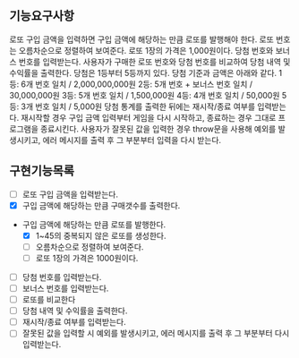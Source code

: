 ## 기능요구사항

로또 구입 금액을 입력하면 구입 금액에 해당하는 만큼 로또를 발행해야 한다.
로또 번호는 오름차순으로 정렬하여 보여준다.
로또 1장의 가격은 1,000원이다.
당첨 번호와 보너스 번호를 입력받는다.
사용자가 구매한 로또 번호와 당첨 번호를 비교하여 당첨 내역 및 수익률을 출력한다.
당첨은 1등부터 5등까지 있다. 당첨 기준과 금액은 아래와 같다.
1등: 6개 번호 일치 / 2,000,000,000원
2등: 5개 번호 + 보너스 번호 일치 / 30,000,000원
3등: 5개 번호 일치 / 1,500,000원
4등: 4개 번호 일치 / 50,000원
5등: 3개 번호 일치 / 5,000원
당첨 통계를 출력한 뒤에는 재시작/종료 여부를 입력받는다.
재시작할 경우 구입 금액 입력부터 게임을 다시 시작하고, 종료하는 경우 그대로 프로그램을 종료시킨다.
사용자가 잘못된 값을 입력한 경우 throw문을 사용해 예외를 발생시키고, 에러 메시지를 출력 후 그 부분부터 입력을 다시 받는다.

## 구현기능목록

- [ ] 로또 구입 금액을 입력받는다.
- [x] 구입 금액에 해당하는 만큼 구매갯수를 출력한다.
- 구입 금액에 해당하는 만큼 로또를 발행한다.
  - [x] 1~45의 중복되지 않은 로또를 생성한다.
  - [ ] 오름차순으로 정렬하여 보여준다.
  - [ ] 로또 1장의 가격은 1000원이다.
- [ ] 당첨 번호를 입력받는다.
- [ ] 보너스 번호를 입력받는다.
- [ ] 로또를 비교한다
- [ ] 당첨 내역 및 수익률을 출력한다.
- [ ] 재시작/종료 여부를 입력받는다.
- [ ] 잘못된 값을 입력할 시 예외를 발생시키고, 에러 메시지를 출력 후 그 부분부터 다시 입력받는다.
